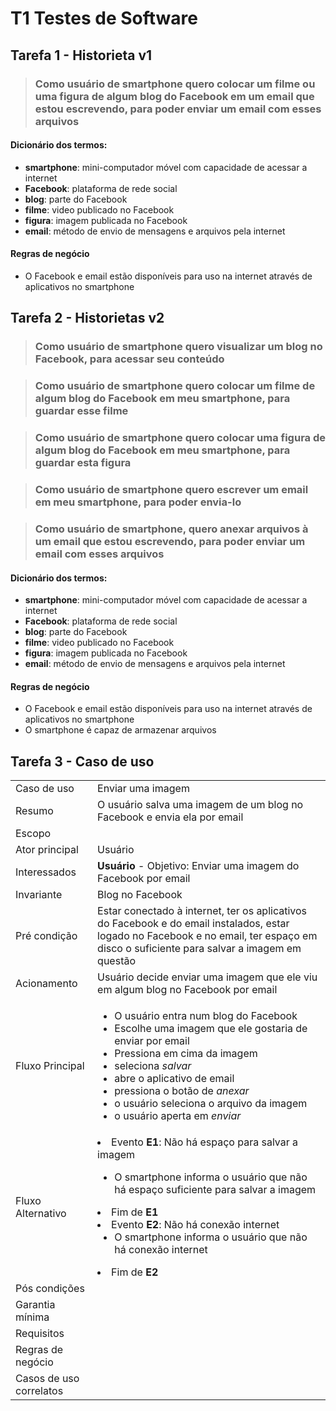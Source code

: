 # T1 Testes de Software

## Tarefa 1 - Historieta v1

>### Como usuário de smartphone quero colocar um filme ou uma figura de algum blog do Facebook em um email que estou escrevendo, para poder enviar um email com esses arquivos

#### Dicionário dos termos:
* **smartphone**: mini-computador móvel com capacidade de acessar a internet
* **Facebook**: plataforma de rede social
* **blog**: parte do Facebook 
* **filme**: video publicado no Facebook
* **figura**: imagem publicada no Facebook
* **email**: método de envio de mensagens e arquivos pela internet

#### Regras de negócio
* O Facebook e email estão disponíveis para uso na internet através de aplicativos no smartphone

## Tarefa 2 - Historietas v2

>### Como usuário de smartphone quero visualizar um blog no Facebook, para acessar seu conteúdo

>### Como usuário de smartphone quero colocar um filme de algum blog do Facebook em meu smartphone, para guardar esse filme

>### Como usuário de smartphone quero colocar uma figura de algum blog do Facebook em meu smartphone, para guardar esta figura

>### Como usuário de smartphone quero escrever um email em meu smartphone, para poder envia-lo

>### Como usuário de smartphone, quero anexar arquivos à um email que estou escrevendo, para poder enviar um email com esses arquivos

#### Dicionário dos termos:
* **smartphone**: mini-computador móvel com capacidade de acessar a internet
* **Facebook**: plataforma de rede social
* **blog**: parte do Facebook 
* **filme**: video publicado no Facebook
* **figura**: imagem publicada no Facebook
* **email**: método de envio de mensagens e arquivos pela internet

#### Regras de negócio
* O Facebook e email estão disponíveis para uso na internet através de aplicativos no smartphone
* O smartphone é capaz de armazenar arquivos

## Tarefa 3 - Caso de uso
|                |                                                  |
|----------------|--------------------------------------------------|
|Caso de uso     |Enviar uma imagem|
|Resumo          |O usuário salva uma imagem de um blog no Facebook e envia ela por email|
|Escopo          ||
|Ator principal  |Usuário|
|Interessados    |**Usuário** - Objetivo: Enviar uma imagem do Facebook por email|
|Invariante      |Blog no Facebook|
|Pré condição    |Estar conectado à internet, ter os aplicativos do Facebook e do email instalados, estar logado no Facebook e no email, ter espaço em disco o suficiente para salvar a imagem em questão|
|Acionamento     |Usuário decide enviar uma imagem que ele viu em algum blog no Facebook por email|
|Fluxo Principal |<ul><li>O usuário entra num blog do Facebook</li><li>Escolhe uma imagem que ele gostaria de enviar por email</li><li>Pressiona em cima da imagem</li><li>seleciona _salvar_</li><li>abre o aplicativo de email</li><li>pressiona o botão de _anexar_</li><li>o usuário seleciona o arquivo da imagem</li><li> o usuário aperta em _enviar_</li>|
|Fluxo Alternativo|<li>Evento **E1**: Não há espaço para salvar a imagem</li><ul><li>O smartphone informa o usuário que não há espaço suficiente para salvar a imagem</li></ul><li>Fim de **E1**</li><li>Evento **E2**: Não há conexão internet<ul><li>O smartphone informa o usuário que não há conexão internet</li></ul><li>Fim de **E2**</li></ul>|
|Pós condições| |
|Garantia mínima| |
|Requisitos| |
|Regras de negócio| |
|Casos de uso correlatos| |
